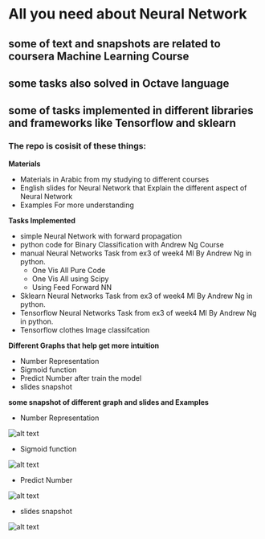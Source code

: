 # All you need about Neural Network

## some of text and snapshots are related to coursera Machine Learning Course

## some tasks also solved in Octave language
## some of tasks implemented in different libraries and frameworks like Tensorflow and sklearn

### The repo is cosisit of these things:

**Materials**

- Materials in Arabic from my studying to different courses
- English slides for Neural Network that Explain the different aspect of Neural Network
- Examples For more understanding

**Tasks Implemented**
- simple Neural Network with forward propagation
- python code for Binary Classification with Andrew Ng Course
- manual Neural Networks Task from ex3 of week4 Ml By Andrew Ng in python.
	- One Vis All Pure Code
	- One Vis All using Scipy
	- Using Feed Forward NN
- Sklearn Neural Networks Task from ex3 of week4 Ml By Andrew Ng in python.
- Tensorflow Neural Networks Task from ex3 of week4 Ml By Andrew Ng in python.
- Tensorflow clothes Image classifcation


**Different Graphs that help get more intuition**

- Number Representation
- Sigmoid function
- Predict Number after train the model
- slides snapshot

**some snapshot of different graph and slides and Examples**
- Number Representation

![alt text](python_implementation/images/number_style.png "Number Representation")

- Sigmoid function

![alt text](python_implementation/images/sigmoid.png "sigmoid_plot_1")

- Predict Number

![alt text](python_implementation/images/eight_num.png "eight_num")

- slides snapshot

![alt text](python_implementation/images/terminolgy.png "terminolgy")

